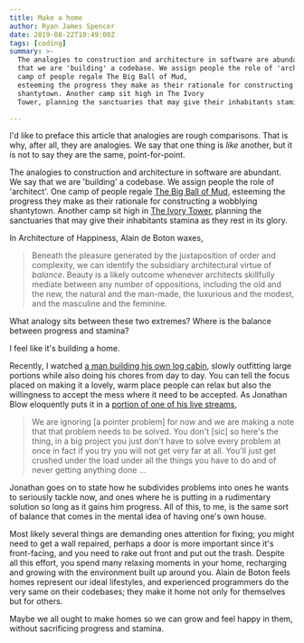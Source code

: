 ```yaml
---
title: Make a home
author: Ryan James Spencer
date: 2019-08-22T10:49:00Z
tags: [coding]
summary: >-
  The analogies to construction and architecture in software are abundant. We say
  that we are 'building' a codebase. We assign people the role of 'architect'. One
  camp of people regale The Big Ball of Mud,
  esteeming the progress they make as their rationale for constructing a wobblying
  shantytown. Another camp sit high in The Ivory
  Tower, planning the sanctuaries that may give their inhabitants stamina as they rest in its glory."

---
```


I'd like to preface this article that analogies are rough comparisons. That is
why, after all, they are analogies. We say that one thing is _like_ another, but
it is not to say they are the same, point-for-point.

The analogies to construction and architecture in software are abundant. We say
that we are 'building' a codebase. We assign people the role of 'architect'. One
camp of people regale [The Big Ball of Mud](http://www.laputan.org/mud/),
esteeming the progress they make as their rationale for constructing a wobblying
shantytown. Another camp sit high in [The Ivory
Tower](https://blog.codinghorror.com/ivory-tower-development/), planning the
sanctuaries that may give their inhabitants stamina as they rest in its glory.

In Architecture of Happiness, Alain de Boton waxes,

> Beneath the pleasure generated by the juxtaposition of order and complexity,
> we can identify the subsidiary architectural virtue of _balance_. Beauty is a
> likely outcome whenever architects skillfully mediate between any number of
> oppositions, including the old and the new, the natural and the man-made, the
> luxurious and the modest, and the masculine and the feminine.

What analogy sits between these two extremes? Where is the balance between
progress and stamina?

I feel like it's building a home.

Recently, I watched [a man building his own log
cabin](https://www.youtube.com/watch?v=AxM9FYSs8V4), slowly outfitting large
portions while also doing his chores from day to day. You can tell the focus
placed on making it a lovely, warm place people can relax but also the
willingness to accept the mess where it need to be accepted. As Jonathan Blow
eloquently puts it in a [portion of one of his live
streams](https://www.youtube.com/watch?v=6XAu4EPQRmY),

> We are ignoring [a pointer problem] for now and we are making a note that that
> problem needs to be solved. You don't [sic] so here's the thing, in a big
> project you just don't have to solve every problem at once in fact if you try
> you will not get very far at all. You'll just get crushed under the load under
> all the things you have to do and of never getting anything done ...

Jonathan goes on to state how he subdivides problems into ones he wants to
seriously tackle now, and ones where he is putting in a rudimentary solution so
long as it gains him progress. All of this, to me, is the same sort of balance
that comes in the mental idea of having one's own house.

Most likely several things are demanding ones attention for fixing; you might
need to get a wall repaired, perhaps a door is more important since it's
front-facing, and you need to rake out front and put out the trash. Despite all
this effort, you spend many relaxing moments in your home, recharging and
growing with the environment built up around you. Alain de Boton feels homes
represent our ideal lifestyles, and experienced programmers do the very same on
their codebases; they make it home not only for themselves but for others.

Maybe we all ought to make homes so we can grow and feel happy in them, without
sacrificing progress and stamina.
